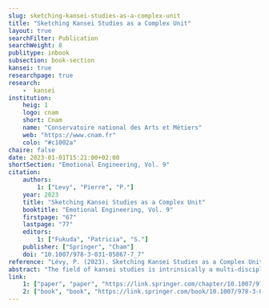 ```yaml
---
slug: sketching-kansei-studies-as-a-complex-unit
title: "Sketching Kansei Studies as a Complex Unit"
layout: true
searchFilter: Publication
searchWeight: 8
publitype: inbook
subsection: book-section
kansei: true
researchpage: true
research: 
    -  kansei
institution:
    heig: 1
    logo: cnam
    short: Cnam
    name: "Conservatoire national des Arts et Métiers"
    web: "https://www.cnam.fr"
    colo: "#c1002a"
chaire: false
date: 2023-01-01T15:21:00+02:00
shortSection: "Emotional Engineering, Vol. 9"
citation:
    authors:
        1: ["Levy", "Pierre", "P."]
    year: 2023
    title: "Sketching Kansei Studies as a Complex Unit"
    booktitle: "Emotional Engineering, Vol. 9"
    firstpage: "67"
    lastpage: "77"
    editors:
        1: ["Fukuda", "Patricia", "S."]
    publisher: ["Springer", "Cham"]
    doi: "10.1007/978-3-031-05867-7_7"
reference: "Lévy, P. (2023). Sketching Kansei Studies as a Complex Unit. In: Fukuda, S. (eds) Emotional Engineering, Vol. 9. Springer, Cham. https://doi-org.proxybib-pp.cnam.fr/10.1007/978-3-031-05867-7_7"
abstract: "The field of kansei studies is intrinsically a multi-disciplinary field of study, centred on the notion of kansei. This quality of the field generates both a richness for the kansei disciplines, and a challenge to define its core term, kansei. Taking into consideration this richness and this challenge, I propose an original way to look at kansei studies, and to adopt a complex thinking approach to describe the dynamics of the field. Considering kansei studies as a complex unity helps to understand the impossibility of obtaining a common definition of kansei, and yet to stimulate necessary inter-disciplinary collaborations through dialogic. Kansei design is then taken as a starting point to exemplify such necessity and value of considering kansei studies as a complex unity. Proposing a kansei design framework inspired from Japanese philosophy and culture and centred on thusness and irregularity, the notion of appropriation appears to be a challenge both for kansei design and for the field of kansei studies at large. Studying appropriation through kansei studies in a dialogical way, will not only inform design on this challenging notion, but also help us to understand the benefit of considering kansei studies as a complex unity through practice."
link:
    1: ["paper", "paper", "https://link.springer.com/chapter/10.1007/978-3-031-05867-7_7"]
    2: ["book", "book", "https://link.springer.com/book/10.1007/978-3-031-05867-7"]
---
```

